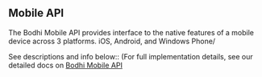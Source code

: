 ## Mobile API

The Bodhi Mobile API provides interface to the native features of a mobile device across 3 platforms. iOS, Android, and Windows Phone/

See descriptions and info below:: (For full implementation details, see our detailed docs on [Bodhi Mobile API](https://bodhi-space.github.io/mobileapi)

